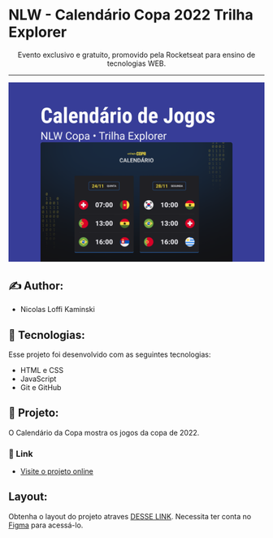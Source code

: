 <h1>NLW - Calendário Copa 2022 Trilha Explorer</h1>

<p align="center" >Evento exclusivo e gratuito, promovido pela Rocketseat para ensino de tecnologias WEB.</p>

<hr>

<p align="center">
  <img alt="Calendário Copa 2022" src=".github/Preview.jpg" widht=100%>
</p>

## :writing_hand: Author:

- Nicolas Loffi Kaminski

## :rocket: Tecnologias:

Esse projeto foi desenvolvido com as seguintes tecnologias:

- HTML e CSS
- JavaScript
- Git e GitHub

## :art: Projeto:

O Calendário da Copa mostra os jogos da copa de 2022.

### :link: Link

- [Visite o projeto online](https://nicolaslk.github.io/NLW-ExplorerTrail-Calendar_WorldCup2022/)

## Layout:

Obtenha o layout do projeto atraves [DESSE LINK](https://www.figma.com/community/file/1169028052212317700). Necessita ter conta no [Figma](https://figma.com) para acessá-lo.
